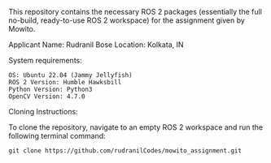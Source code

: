 This repository contains the necessary ROS 2 packages (essentially the full no-build, ready-to-use ROS 2 workspace) for the assignment given by Mowito.

Applicant Name: Rudranil Bose
Location: Kolkata, IN

System requirements:

    OS: Ubuntu 22.04 (Jammy Jellyfish)
    ROS 2 Version: Humble Hawksbill
    Python Version: Python3
    OpenCV Version: 4.7.0

Cloning Instructions:

To clone the repository, navigate to an empty ROS 2 workspace and run the following terminal command:

    git clone https://github.com/rudranilCodes/mowito_assignment.git

